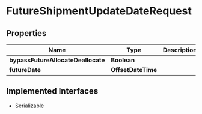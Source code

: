 

# FutureShipmentUpdateDateRequest


## Properties

| Name | Type | Description | Notes |
|------------ | ------------- | ------------- | -------------|
|**bypassFutureAllocateDeallocate** | **Boolean** |  |  [optional] |
|**futureDate** | **OffsetDateTime** |  |  |


## Implemented Interfaces

* Serializable


